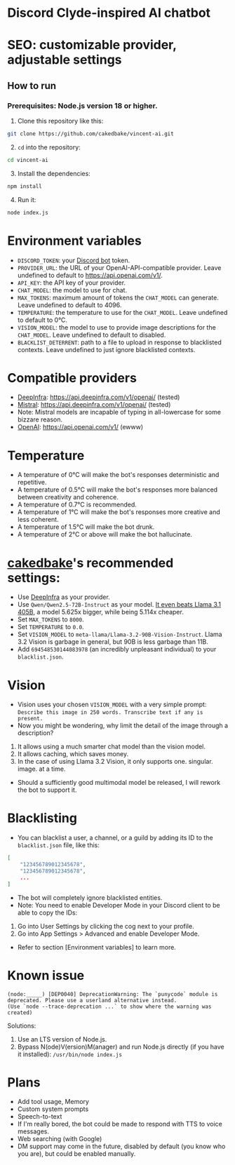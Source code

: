 # Discord Clyde-inspired AI chatbot
# SEO: customizable provider, adjustable settings

## How to run
### Prerequisites: Node.js version 18 or higher.
1. Clone this repository like this:
```bash
git clone https://github.com/cakedbake/vincent-ai.git
```
2. `cd` into the repository:
```bash
cd vincent-ai
```
3. Install the dependencies:
```bash
npm install
```
4. Run it:
```bash
node index.js
```

# Environment variables
- `DISCORD_TOKEN`: your [Discord bot](https://discord.com/developers/applications/) token.
- `PROVIDER_URL`: the URL of your OpenAI-API-compatible provider. Leave undefined to default to https://api.openai.com/v1/.
- `API_KEY`: the API key of your provider.
- `CHAT_MODEL`: the model to use for chat.
- `MAX_TOKENS`: maximum amount of tokens the `CHAT_MODEL` can generate. Leave undefined to default to 4096.
- `TEMPERATURE`: the temperature to use for the `CHAT_MODEL`. Leave undefined to default to 0°C.
- `VISION_MODEL`: the model to use to provide image descriptions for the `CHAT_MODEL`. Leave undefined to default to disabled.
- `BLACKLIST_DETERRENT`: path to a file to upload in response to blacklisted contexts. Leave undefined to just ignore blacklisted contexts.

# Compatible providers
- [DeepInfra](https://deepinfra.com/): https://api.deepinfra.com/v1/openai/ (tested)
- [Mistral](https://mistral.ai/): https://api.deepinfra.com/v1/openai/ (tested)
- Note: Mistral models are incapable of typing in all-lowercase for some bizzare reason.
- [OpenAI](https://openai.com/): https://api.openai.com/v1/ (ewww)

# Temperature
- A temperature of 0°C will make the bot's responses deterministic and repetitive.
- A temperature of 0.5°C will make the bot's responses more balanced between creativity and coherence.
- A temperature of 0.7°C is recommended.
- A temperature of 1°C will make the bot's responses more creative and less coherent.
- A temperature of 1.5°C will make the bot drunk.
- A temperature of 2°C or above will make the bot hallucinate.

# [cakedbake](https://github.com/cakedbake)'s recommended settings:
- Use [DeepInfra](https://deepinfra.com/) as your provider.
- Use `Qwen/Qwen2.5-72B-Instruct` as your model. [It even beats Llama 3.1 405B](https://artificialanalysis.ai/?models_selected=o1%2Co1-mini%2Cgpt-4o-2024-08-06%2Cgpt-4o-mini%2Cllama-3-1-instruct-405b%2Cllama-3-2-instruct-90b-vision%2Cllama-3-1-instruct-70b%2Cllama-3-1-instruct-8b%2Cgemini-1-5-pro%2Cgemini-1-5-flash%2Cclaude-35-sonnet%2Cclaude-3-5-haiku%2Cmistral-large-2%2Cjamba-1-5-large%2Cqwen2-5-72b-instruct), a model 5.625x bigger, while being 5.114x cheaper.
- Set `MAX_TOKENS` to `8000`.
- Set `TEMPERATURE` to `0.0`.
- Set `VISION_MODEL` to `meta-llama/Llama-3.2-90B-Vision-Instruct`. Llama 3.2 Vision is garbage in general, but 90B is less garbage than 11B.
- Add `694548530144083978` (an incredibly unpleasant individual) to your `blacklist.json`.

# Vision
- Vision uses your chosen `VISION_MODEL` with a very simple prompt: `Describe this image in 250 words. Transcribe text if any is present.`
- Now you might be wondering, why limit the detail of the image through a description?
1. It allows using a much smarter chat model than the vision model.
2. It allows caching, which saves money.
3. In the case of using Llama 3.2 Vision, it only supports one. singular. image. at a time.
- Should a sufficiently good multimodal model be released, I will rework the bot to support it.

# Blacklisting
- You can blacklist a user, a channel, or a guild by adding its ID to the `blacklist.json` file, like this:
```json
[
	"123456789012345678",
	"123456789012345678",
	...
]
```
- The bot will completely ignore blacklisted entities.
- Note: You need to enable Developer Mode in your Discord client to be able to copy the IDs:
1. Go into User Settings by clicking the cog next to your profile.
2. Go into App Settings > Advanced and enable Developer Mode.
- Refer to section [Environment variables] to learn more.

# Known issue
```
(node:_____) [DEP0040] DeprecationWarning: The `punycode` module is deprecated. Please use a userland alternative instead.
(Use `node --trace-deprecation ...` to show where the warning was created)
```
Solutions:
1. Use an LTS version of Node.js.
2. Bypass N(ode)V(ersion)M(anager) and run Node.js directly (if you have it installed): `/usr/bin/node index.js`

# Plans
- Add tool usage, Memory
- Custom system prompts
- Speech-to-text
- If I'm really bored, the bot could be made to respond with TTS to voice messages.
- Web searching (with Google)
- DM support may come in the future, disabled by default (you know who you are), but could be enabled manually.
